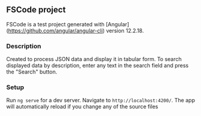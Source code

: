 ## FSCode project

FSCode is a test project generated with [Angular] (https://github.com/angular/angular-cli) version 12.2.18.

### Description

Created to process JSON data and display it in tabular form.
To search displayed data by description, enter any text in the search field and press the "Search" button.

### Setup

Run `ng serve` for a dev server. Navigate to `http://localhost:4200/`. The app will automatically reload if you change any of the source files

